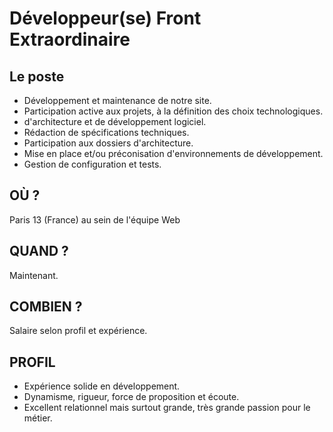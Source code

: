 # Développeur(se) Front Extraordinaire

## Le poste

* Développement et maintenance de notre site.
* Participation active aux projets, à la définition des choix technologiques.
* d'architecture et de développement logiciel.
* Rédaction de spécifications techniques.
* Participation aux dossiers d'architecture.
* Mise en place et/ou préconisation d'environnements de développement.
* Gestion de configuration et tests.

## OÙ ?

Paris 13 (France) au sein de l'équipe Web

## QUAND ?

Maintenant.

## COMBIEN ?

Salaire selon profil et expérience.

## PROFIL

* Expérience solide en développement.
* Dynamisme, rigueur, force de proposition et écoute.
* Excellent relationnel mais surtout grande, très grande passion pour le métier.


